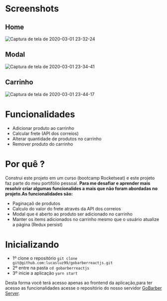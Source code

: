 # Screenshots

## Home
![Captura de tela de 2020-03-01 23-32-24](https://user-images.githubusercontent.com/53489804/75640960-7bd75680-5c15-11ea-92f3-1a4874b4370c.png)

## Modal

![Captura de tela de 2020-03-01 23-34-41](https://user-images.githubusercontent.com/53489804/75640989-93164400-5c15-11ea-96c3-99eff8a7bba5.png)

## Carrinho

![Captura de tela de 2020-03-01 23-44-17](https://user-images.githubusercontent.com/53489804/75641319-9e1da400-5c16-11ea-94b9-3091505c784d.png)


# Funcionalidades

- Adicionar produto ao carrinho
- Calcular frete (API dos correios)
- Alterar quantidade de produtos no carrinho
- Remover produto do carrinho

# Por quê ?

Construi este projeto em um curso (bootcamp Rocketseat) e este projeto faz parte do meu portifólio pessoal.
**Para me desafiar e aprender mais resolvir criar algumas funcionalides a mais que não foram abordadas no projeto.As funcionalidades são:**

- Paginaçaõ de produtos
- Calculo do valor do frete através da API dos correios
- Modal que é aberto ao produto ser adicionado no carrinho
- Manter os items adicionados no carrinho mesmo que o usuário atualize a página (Redux persist)


# Inicializando

- 1º clone o repositório
````git clone git@github.com:lucasluz99/gobarberreactjs.git````
- 2º entre na pasta
`cd gobarberreactjs`
- 3º inicie a aplicação
`yarn start`

Desta forma você terá acesso apenas ao frontend da aplicação,para ter acesso as funcionalidades acesse o repositório do nosso servidor [GoBarber Server](https://github.com/lucasluz99/gobarber).




